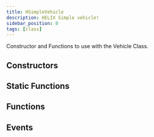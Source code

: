 ```yaml
---
title: HSimpleVehicle
description: HELIX Simple vehicle!
sidebar_position: 0
tags: [class]
---
```


<HeaderDeclaration type="Class" name="HSimpleVehicle" />


Constructor and Functions to use with the Vehicle Class.

 
 
## Constructors

<ConstructorDeclaration type="Class" name="HSimpleVehicle" />


## Static Functions

<StaticFunctionsDeclaration type="Class" name="HSimpleVehicle" />


## Functions

<FunctionsDeclaration type="Class" name="HSimpleVehicle" />


## Events

<EventsDeclaration type="Class" name="HSimpleVehicle" />